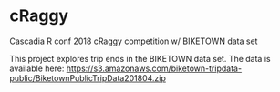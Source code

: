 # cRaggy
Cascadia R conf 2018 cRaggy competition w/ BIKETOWN data set  

This project explores trip ends in the BIKETOWN data set. The data is available here: https://s3.amazonaws.com/biketown-tripdata-public/BiketownPublicTripData201804.zip
